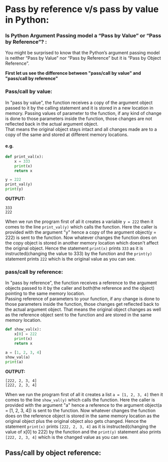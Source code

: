 # Pass by reference v/s pass by value in Python:

### Is Python Argument Passing model a “Pass by Value” or “Pass by Reference”? :
You might be surprised to know that the Python’s argument passing model is neither “Pass by Value” nor “Pass by Reference” but it is “Pass by Object Reference”.

**First let us see the difference between "pass/call by value" and "pass/call by reference"**  

### Pass/call by value:
In "pass by value", the function receives a copy of the argument object passed to it by the calling statement and it is stored in a new location in memory. 
Passing values of parameter to the function, if any kind of change is done to those parameters inside the function, those changes are not reflected back in the actual argument object.  
That means the original object stays intact and all changes made are to a copy of the same and stored at different memory locations.

#### e.g.
```python
def print_val(x):
    x = 333
    print(x)
    return x

y = 222
print_val(y)
print(y)
```
**OUTPUT:**
```
333
222
```

When we run the program first of all it creates a variable `y = 222` then it comes to the line `print_val(y)` which calls the function. 
Here the caller is provided with the argument "y" hence a copy of the argument object(y = 222) is sent to the function. 
Now whatever changes the function does on the copy object is stored in another memory location which doesn't affect the original object. 
Hence the statement `print(x)` prints `333` as it is instructed(changing the value to 333) by the function and the `print(y)` statement prints `222` which is the original value as you can see.

### pass/call by reference:
In "pass by reference", the function receives a reference to the argument objects passed to it by the caller and both(the reference and the object) pointing to the same memory location.  
Passing reference of parameters to your function, if any change is done to those parameters inside the function, those changes get reflected back to the actual argument object. 
That means the original object changes as well as the reference object sent to the function and are stored in the same memory location. 

```python
def show_val(x):
    x[0] = 222
    print(x)
    return x

a = [1, 2, 3, 4]
show_val(a)
print(a)
```
**OUTPUT:**
```
[222, 2, 3, 4]
[222, 2, 3, 4]
```

When we run the program first of all it creates a list `a = [1, 2, 3, 4]` then it comes to the line `show_val(y)` which calls the function. 
Here the caller is provided with the argument "a" hence a reference to the argument object(a = [1, 2, 3, 4]) is sent to the function. 
Now whatever changes the function does on the reference object is stored in the same memory location as the original object plus the original object also gets changed. 
Hence the statement `print(x)` prints `[222, 2, 3, 4]` as it is instructed(changing the value of x[0] to 222) by the function and the `print(y)` statement also prints `[222, 2, 3, 4]` which is the changed value as you can see.

## Pass/call by object reference:





